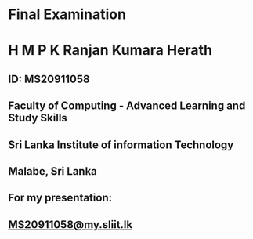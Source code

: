 # Final Examination 
# H M P K Ranjan Kumara Herath
## ID: MS20911058
## Faculty of Computing - Advanced Learning and Study Skills
## Sri Lanka Institute of information Technology
## Malabe, Sri Lanka
## For my presentation: 
## MS20911058@my.sliit.lk

